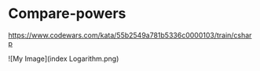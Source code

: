 # Compare-powers
https://www.codewars.com/kata/55b2549a781b5336c0000103/train/csharp

![My Image](index Logarithm.png)

